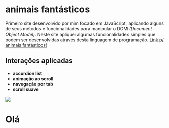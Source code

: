 # animais fantásticos

Primeiro site desenvolvido por mim focado em JavaScript, aplicando alguns de seus métodos e funcionalidades para manipular o DOM *(Document Object Model)*. Neste site apliquei algumas funcionalidades simples que podem ser desenvolvidas através desta linguagem de programação.
[Link p/ animais fantásticos!](https://pedrohenriquesampaionovaes.github.io/animais-fantasticos/)

## Interações aplicadas
- **accordion list**
- **animação ao scroll**
- **navegação por tab** 
- **scroll suave**

<img src="https://img.shields.io/static/v1?label=Blog&message=Rocketseat&color=7159c1&style=for-the-badge&logo=ghost"/>

<h1>Olá</h1>